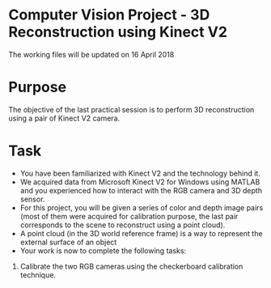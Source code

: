 # Computer Vision Project - 3D Reconstruction using Kinect V2 
The working files will be updated on 16 April 2018

# Purpose
The objective of the last practical session is to perform 3D reconstruction using a pair of Kinect V2 camera.

# Task
* You have been familiarized with Kinect V2 and the technology behind it.
* We acquired data from Microsoft Kinect V2 for Windows using MATLAB and you experienced how to interact with the RGB camera and 3D depth sensor.
* For this project, you will be given a series of color and depth image pairs (most of them were acquired for calibration purpose, the last pair corresponds to the scene to reconstruct using a point cloud).
* A point cloud (in the 3D world reference frame) is a way to represent the external surface of an object
* Your work is now to complete the following tasks:
1. Calibrate the two RGB cameras using the checkerboard calibration technique.




